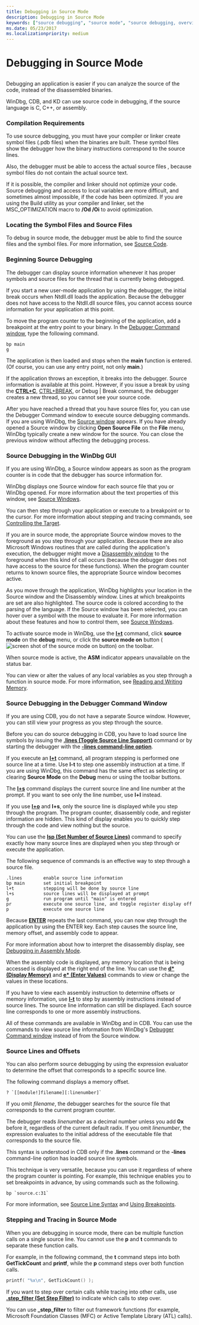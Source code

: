```yaml
---
title: Debugging in Source Mode
description: Debugging in Source Mode
keywords: ["source debugging", "source mode", "source debugging, overview", "Build utility (build.exe), avoiding optimization"]
ms.date: 05/23/2017
ms.localizationpriority: medium
---
```


# Debugging in Source Mode


## <span id="ddk_debugging_in_source_mode_dbg"></span><span id="DDK_DEBUGGING_IN_SOURCE_MODE_DBG"></span>


Debugging an application is easier if you can analyze the source of the code, instead of the disassembled binaries.

WinDbg, CDB, and KD can use source code in debugging, if the source language is C, C++, or assembly.

### <span id="compilation_requirements"></span><span id="COMPILATION_REQUIREMENTS"></span>Compilation Requirements

To use source debugging, you must have your compiler or linker create symbol files (.pdb files) when the binaries are built. These symbol files show the debugger how the binary instructions correspond to the source lines.

Also, the debugger must be able to access the actual source files , because symbol files do not contain the actual source text.

If it is possible, the compiler and linker should not optimize your code. Source debugging and access to local variables are more difficult, and sometimes almost impossible, if the code has been optimized. If you are using the Build utility as your compiler and linker, set the MSC\_OPTIMIZATION macro to **/Od /Oi** to avoid optimization.

### <span id="locating_the_symbol_files_and_source_files"></span><span id="LOCATING_THE_SYMBOL_FILES_AND_SOURCE_FILES"></span>Locating the Symbol Files and Source Files

To debug in source mode, the debugger must be able to find the source files and the symbol files. For more information, see [Source Code](source-code.md).

### <span id="beginning_source_debugging"></span><span id="BEGINNING_SOURCE_DEBUGGING"></span>Beginning Source Debugging

The debugger can display source information whenever it has proper symbols and source files for the thread that is currently being debugged.

If you start a new user-mode application by using the debugger, the initial break occurs when Ntdll.dll loads the application. Because the debugger does not have access to the Ntdll.dll source files, you cannot access source information for your application at this point.

To move the program counter to the beginning of the application, add a breakpoint at the entry point to your binary. In the [Debugger Command window](debugger-command-window.md), type the following command.

```dbgcmd
bp main
g
```

The application is then loaded and stops when the **main** function is entered. (Of course, you can use any entry point, not only **main**.)

If the application throws an exception, it breaks into the debugger. Source information is available at this point. However, if you issue a break by using the [**CTRL+C**](ctrl-c--break-.md), [CTRL+BREAK](debug---break.md), or Debug | Break command, the debugger creates a new thread, so you cannot see your source code.

After you have reached a thread that you have source files for, you can use the Debugger Command window to execute source debugging commands. If you are using WinDbg, the [Source window](source-window.md) appears. If you have already opened a Source window by clicking **Open Source File** on the **File** menu, WinDbg typically create a new window for the source. You can close the previous window without affecting the debugging process.

### <span id="source_debugging_in_the_windbg_gui"></span><span id="SOURCE_DEBUGGING_IN_THE_WINDBG_GUI"></span>Source Debugging in the WinDbg GUI

If you are using WinDbg, a Source window appears as soon as the program counter is in code that the debugger has source information for.

WinDbg displays one Source window for each source file that you or WinDbg opened. For more information about the text properties of this window, see [Source Windows](source-window.md).

You can then step through your application or execute to a breakpoint or to the cursor. For more information about stepping and tracing commands, see [Controlling the Target](controlling-the-target.md).

If you are in source mode, the appropriate Source window moves to the foreground as you step through your application. Because there are also Microsoft Windows routines that are called during the application's execution, the debugger might move a [Disassembly window](disassembly-window.md) to the foreground when this kind of call occurs (because the debugger does not have access to the source for these functions). When the program counter returns to known source files, the appropriate Source window becomes active.

As you move through the application, WinDbg highlights your location in the Source window and the Disassembly window. Lines at which breakpoints are set are also highlighted. The source code is colored according to the parsing of the language. If the Source window has been selected, you can hover over a symbol with the mouse to evaluate it. For more information about these features and how to control them, see [Source Windows](source-window.md).

To activate source mode in WinDbg, use the [**l+t**](l---l---set-source-options-.md) command, click **source mode** on the **debug** menu, or click the **source mode on** button (![screen shot of the source mode on button](images/tbsrc.png)) on the toolbar.

When source mode is active, the **ASM** indicator appears unavailable on the status bar.

You can view or alter the values of any local variables as you step through a function in source mode. For more information, see [Reading and Writing Memory](reading-and-writing-memory.md).

### <span id="source_debugging_in_the_debugger_command_window"></span><span id="SOURCE_DEBUGGING_IN_THE_DEBUGGER_COMMAND_WINDOW"></span>Source Debugging in the Debugger Command Window

If you are using CDB, you do not have a separate Source window. However, you can still view your progress as you step through the source.

Before you can do source debugging in CDB, you have to load source line symbols by issuing the [**.lines (Toggle Source Line Support)**](-lines--toggle-source-line-support-.md) command or by starting the debugger with the [**-lines command-line option**](cdb-command-line-options.md).

If you execute an [**l+t**](l---l---set-source-options-.md) command, all program stepping is performed one source line at a time. Use **l-t** to step one assembly instruction at a time. If you are using WinDbg, this command has the same effect as selecting or clearing **Source Mode** on the **Debug** menu or using the toolbar buttons.

The [**l+s**](l---l---set-source-options-.md) command displays the current source line and line number at the prompt. If you want to see only the line number, use **l+l** instead.

If you use [**l+o**](l---l---set-source-options-.md) and **l+s**, only the source line is displayed while you step through the program. The program counter, disassembly code, and register information are hidden. This kind of display enables you to quickly step through the code and view nothing but the source.

You can use the [**lsp (Set Number of Source Lines)**](lsp--set-number-of-source-lines-.md) command to specify exactly how many source lines are displayed when you step through or execute the application.

The following sequence of commands is an effective way to step through a source file.

```text
.lines        enable source line information
bp main       set initial breakpoint
l+t           stepping will be done by source line
l+s           source lines will be displayed at prompt
g             run program until "main" is entered
pr            execute one source line, and toggle register display off
p             execute one source line 
```

Because [**ENTER**](enter--repeat-last-command-.md) repeats the last command, you can now step through the application by using the ENTER key. Each step causes the source line, memory offset, and assembly code to appear.

For more information about how to interpret the disassembly display, see [Debugging in Assembly Mode](debugging-in-assembly-mode.md).

When the assembly code is displayed, any memory location that is being accessed is displayed at the right end of the line. You can use the [**d\* (Display Memory)**](d--da--db--dc--dd--dd--df--dp--dq--du--dw--dw--dyb--dyd--display-memor.md) and [**e\* (Enter Values)**](e--ea--eb--ed--ed--ef--ep--eq--eu--ew--eza--ezu--enter-values-.md) commands to view or change the values in these locations.

If you have to view each assembly instruction to determine offsets or memory information, use [**l-t**](l---l---set-source-options-.md) to step by assembly instructions instead of source lines. The source line information can still be displayed. Each source line corresponds to one or more assembly instructions.

All of these commands are available in WinDbg and in CDB. You can use the commands to view source line information from WinDbg's [Debugger Command window](debugger-command-window.md) instead of from the Source window.

### <span id="source_lines_and_offsets"></span><span id="SOURCE_LINES_AND_OFFSETS"></span>Source Lines and Offsets

You can also perform source debugging by using the expression evaluator to determine the offset that corresponds to a specific source line.

The following command displays a memory offset.

```dbgcmd
? `[[module!]filename][:linenumber]` 
```

If you omit *filename*, the debugger searches for the source file that corresponds to the current program counter.

The debugger reads *linenumber* as a decimal number unless you add **0x** before it, regardless of the current default radix. If you omit *linenumber*, the expression evaluates to the initial address of the executable file that corresponds to the source file.

This syntax is understood in CDB only if the **.lines** command or the **-lines** command-line option has loaded source line symbols.

This technique is very versatile, because you can use it regardless of where the program counter is pointing. For example, this technique enables you to set breakpoints in advance, by using commands such as the following.

```dbgcmd
bp `source.c:31` 
```

For more information, see [Source Line Syntax](source-line-syntax.md) and [Using Breakpoints](using-breakpoints.md).

### <span id="stepping_and_tracing_in_source_mode"></span><span id="STEPPING_AND_TRACING_IN_SOURCE_MODE"></span>Stepping and Tracing in Source Mode

When you are debugging in source mode, there can be multiple function calls on a single source line. You cannot use the **p** and **t** commands to separate these function calls.

For example, in the following command, the **t** command steps into both **GetTickCount** and **printf**, while the **p** command steps over both function calls.

```cpp
printf( "%x\n", GetTickCount() );
```

If you want to step over certain calls while tracing into other calls, use [**.step\_filter (Set Step Filter)**](-step-filter--set-step-filter-.md) to indicate which calls to step over.

You can use **\_step\_filter** to filter out framework functions (for example, Microsoft Foundation Classes (MFC) or Active Template Library (ATL) calls).

 

 





